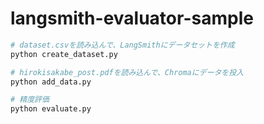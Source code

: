 # langsmith-evaluator-sample

```bash
# dataset.csvを読み込んで、LangSmithにデータセットを作成
python create_dataset.py

# hirokisakabe_post.pdfを読み込んで、Chromaにデータを投入
python add_data.py

# 精度評価
python evaluate.py
```
